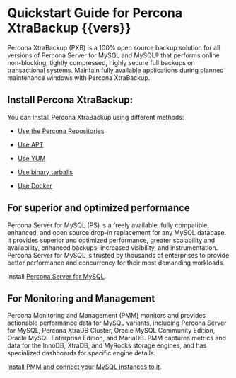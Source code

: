 # Quickstart Guide for Percona XtraBackup {{vers}}

Percona XtraBackup (PXB) is a 100% open source backup solution for all versions of Percona Server for MySQL and MySQL® that performs online non-blocking, tightly compressed, highly secure full backups on transactional systems. Maintain fully available applications during planned maintenance windows with Percona XtraBackup.

## Install Percona XtraBackup:

You can install Percona XtraBackup using different methods:

* [Use the Percona Repositories](installation.md)

* [Use APT](apt-repo.md)

* [Use YUM](yum-repo.md)

* [Use binary tarballs](binary-tarball.md)

* [Use Docker](docker.md)

## For superior and optimized performance

Percona Server for MySQL (PS) is a freely available, fully compatible, enhanced, and open source drop-in replacement for any MySQL database. It provides superior and optimized performance, greater scalability and availability, enhanced backups, increased visibility, and instrumentation. Percona Server for MySQL is trusted by thousands of enterprises to provide better performance and concurrency for their most demanding workloads.

Install [Percona Server for MySQL].

<!--- Do we need PXC? We do not have PXC 8.1 branch

## For high availability

Percona XtraDB Cluster (PXC) is a 100% open source, enterprise-grade, highly available clustering solution for MySQL multi-master setups based on Galera. PXC helps enterprises minimize unexpected downtime and data loss, reduce costs, and improve performance and scalability of your database environments supporting your critical business applications in the most demanding public, private, and hybrid cloud environments. 

Install [Percona XtraDB Cluster](https://docs.percona.com/percona-xtradb-cluster/8.0/install/index.html).

 -->

## For Monitoring and Management

Percona Monitoring and Management (PMM) monitors and provides actionable performance data for MySQL variants, including Percona Server for MySQL, Percona XtraDB Cluster, Oracle MySQL Community Edition, Oracle MySQL Enterprise Edition, and MariaDB. PMM captures metrics and data for the InnoDB, XtraDB, and MyRocks storage engines, and has specialized dashboards for specific engine details.

[Install PMM and connect your MySQL instances to it](https://docs.percona.com/percona-monitoring-and-management/get-started/index.html).

[Percona Server for MySQL]: https://docs.percona.com/percona-server/{{vers}}/installation.html
